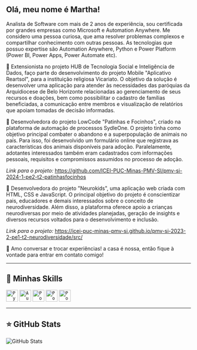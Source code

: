 ## Olá, meu nome é Martha!

Analista de Software com mais de 2 anos de experiência, sou certificada por grandes empresas como Microsoft e Automation Anywhere. Me considero uma pessoa curiosa, que ama resolver problemas complexos e compartilhar conhecimento com outras pessoas. As tecnologias que possuo expertise são Automation Anywhere, Python e Power Platform (Power BI, Power Apps, Power Automate etc).

🔭 Extensionista no projeto HUB de Tecnologia Social e Inteligência de Dados, faço parte do desenvolvimento do projeto Mobile "Aplicativo Reartsol", para a instituição religiosa Vicariato. O objetivo da solução é desenvolver uma aplicação para atender às necessidades das paróquias da Arquidiocese de Belo Horizonte relacionadas ao gerenciamento de seus recursos e doações, bem como possibilitar o cadastro de famílias beneficiadas, a comunicação entre membros e visualização de relatórios que apoiam tomadas de decisão informadas.

🔭 Desenvolvedora do projeto LowCode "Patinhas e Focinhos", criado na plataforma de automação de processos SydleOne. O projeto tinha como objetivo principal combater o abandono e a superpopulação de animais no país. Para isso, foi desenvolvido um formulário online que registrava as características dos animais disponíveis para adoção. Paralelamente, adotantes interessados também eram cadastrados com informações pessoais, requisitos e compromissos assumidos no processo de adoção. 

*Link para o projeto:* https://github.com/ICEI-PUC-Minas-PMV-SI/pmv-si-2024-1-pe2-t2-patinhasfocinhos

🔭 Desenvolvedora do projeto "Neurokids", uma aplicação web criada com HTML, CSS e JavaScript. O principal objetivo do projeto é conscientizar pais, educadores e demais interessados sobre o conceito de neurodiversidade. Além disso, a plataforma oferece apoio a crianças neurodiversas por meio de atividades planejadas, geração de insights e diversos recursos voltados para o desenvolvimento e inclusão.

*Link para o projeto:* https://icei-puc-minas-pmv-si.github.io/pmv-si-2023-2-pe1-t2-neurodiversidade/src/

💬 Amo conversar e trocar experiências! a casa é nossa, então fique à vontade para entrar em contato comigo!

---

## 🚀 Minhas Skills

<code><img height="32" src="https://www.google.com/url?sa=i&url=https%3A%2F%2Ficons8.com.br%2Ficons%2Fset%2Fpython&psig=AOvVaw23lQFnaSvOG88hGHyLVcMU&ust=1736520855355000&source=images&cd=vfe&opi=89978449&ved=0CBEQjRxqFwoTCPjk0rfy6IoDFQAAAAAdAAAAABAE" alt="Python"/></code>
<code><img height="32" src="https://www.google.com/url?sa=i&url=https%3A%2F%2Fwww.automationanywhere.com%2Fbr%2Flegal%2Ftrademark&psig=AOvVaw1JUfATQ79xhtbtU2oUiKHN&ust=1736520908420000&source=images&cd=vfe&opi=89978449&ved=0CBQQjRxqFwoTCODxo9Ty6IoDFQAAAAAdAAAAABAE" alt="Automation Anywhere"/></code>
<code><img height="32" src="https://www.google.com/url?sa=i&url=https%3A%2F%2Foneflow.com%2Fintegrations%2Fmicrosoft-power-automate%2F&psig=AOvVaw3K6PXzmJfWwO6v1IO2eA5C&ust=1736520981871000&source=images&cd=vfe&opi=89978449&ved=0CBQQjRxqFwoTCKiOhvTy6IoDFQAAAAAdAAAAABAJ" alt="Power Automate"/></code>
<code><img height="32" src="https://www.google.com/url?sa=i&url=https%3A%2F%2Fpt.m.wikipedia.org%2Fwiki%2FFicheiro%3ANew_Power_BI_Logo.svg&psig=AOvVaw2TWX-Ym0SgGcHan9z4AOY3&ust=1736521053385000&source=images&cd=vfe&opi=89978449&ved=0CBQQjRxqFwoTCKj4wZrz6IoDFQAAAAAdAAAAABAJ" alt="Power BI"/></code>
<code><img height="32" src="https://www.google.com/url?sa=i&url=https%3A%2F%2Fapps.microsoft.com%2Fdetail%2F9mvc8p1q3b29%3Fhl%3Dpt-BR%26gl%3DBR&psig=AOvVaw1CM4CZR8v3_uRQEnHWSex6&ust=1736521086714000&source=images&cd=vfe&opi=89978449&ved=0CBQQjRxqFwoTCIDX5Kbz6IoDFQAAAAAdAAAAABAQ" alt="Power Apps"/></code>

---

## ⭐ GitHub Stats

![GitHub Stats](https://github-readme-stats.vercel.app/api?username=marthabeacode&show_icons=true)

  
